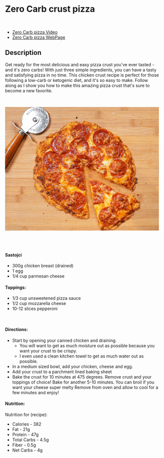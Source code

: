 
# Zero Carb crust pizza

<br/>

- [Zero Carb pizza Video](https://www.youtube.com/watch?v=MfT4IcMz_qo)
- [Zero Carb pizza WebPage](https://www.lowcarblove.com/blog/zero-carb-crust-pizza)


## Description

Get ready for the most delicious and easy pizza crust you've ever tasted - and it's zero carbs! With just three simple ingredients, you can have a tasty and satisfying pizza in no time. This chicken crust recipe is perfect for those following a low-carb or ketogenic diet, and it's so easy to make. Follow along as I show you how to make this amazing pizza crust that's sure to become a new favorite.

<br/>

![Zero Carb pizza recipe](..//media//zero_carbs_pizza.jpeg)

<br/><br/>

#### Sastojci
- 300g chicken breast (drained)
- 1 egg
- 1/4 cup parmesan cheese 


#### Toppings:
- 1/3 cup unsweetened pizza sauce
- 1/2 cup mozzarella cheese
- 10-12 slices pepperoni

<br/>


#### Directions:

- Start by opening your canned chicken and draining. 
    - You will want to get as much moisture out as possible because you want your crust to be crispy. 
    - I even used a clean kitchen towel to get as much water out as possible.
- In a medium sized bowl, add your chicken, cheese and egg.
- Add your crust to a parchment lined baking sheet  
- Bake the crust for 10 minutes at 475 degrees.
Remove crust and your toppings of choice! Bake for another 5-10 minutes. You can broil if you want your cheese super melty
Remove from oven and allow to cool for a few minutes and enjoy!



#### Nutrition:

Nutrition for (recipe):

- Calories - 382
- Fat - 21g
- Protein - 47g
- Total Carbs - 4.5g
- Fiber - 0.5g
- Net Carbs - 4g
